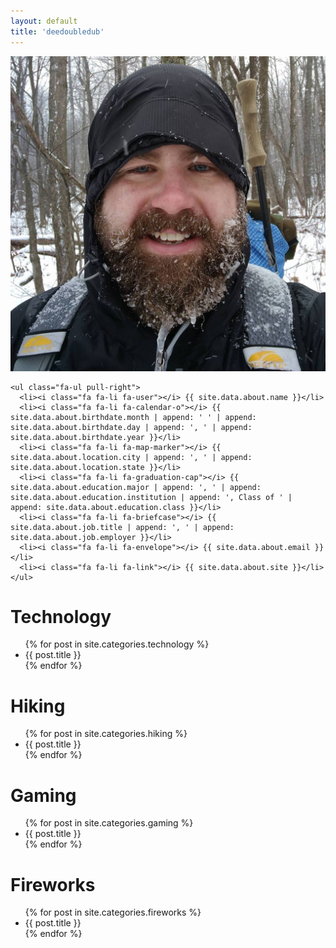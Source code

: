 ```yaml
---
layout: default
title: 'deedoubledub'
---
```


<div class="row">
  <div class="col-md-8 col-md-offset-2">
    <img class="profile img-circle" src="/assets/images/profile.jpg" />

    <ul class="fa-ul pull-right">
      <li><i class="fa fa-li fa-user"></i> {{ site.data.about.name }}</li>
      <li><i class="fa fa-li fa-calendar-o"></i> {{ site.data.about.birthdate.month | append: ' ' | append: site.data.about.birthdate.day | append: ', ' | append: site.data.about.birthdate.year }}</li>
      <li><i class="fa fa-li fa-map-marker"></i> {{ site.data.about.location.city | append: ', ' | append: site.data.about.location.state }}</li>
      <li><i class="fa fa-li fa-graduation-cap"></i> {{ site.data.about.education.major | append: ', ' | append: site.data.about.education.institution | append: ', Class of ' | append: site.data.about.education.class }}</li>
      <li><i class="fa fa-li fa-briefcase"></i> {{ site.data.about.job.title | append: ', ' | append: site.data.about.job.employer }}</li>
      <li><i class="fa fa-li fa-envelope"></i> {{ site.data.about.email }}</li>
      <li><i class="fa fa-li fa-link"></i> {{ site.data.about.site }}</li>
    </ul>
  </div>
</div>

<div class="row">
  <div class="col-md-3">
    <h1 class="text-center">Technology</h1>
    <ul>
      {% for post in site.categories.technology %}
      <li>{{ post.title }}</li>
      {% endfor %}
    </ul>
  </div>

  <div class="col-md-3">
    <h1 class="text-center">Hiking</h1>
    <ul>
      {% for post in site.categories.hiking %}
      <li>{{ post.title }}</li>
      {% endfor %}
    </ul>
  </div>

  <div class="col-md-3">
    <h1 class="text-center">Gaming</h1>
    <ul>
      {% for post in site.categories.gaming %}
      <li>{{ post.title }}</li>
      {% endfor %}
    </ul>
  </div>

  <div class="col-md-3">
    <h1 class="text-center">Fireworks</h1>
    <ul>
      {% for post in site.categories.fireworks %}
      <li>{{ post.title }}</li>
      {% endfor %}
    </ul>
  </div>
</div>
